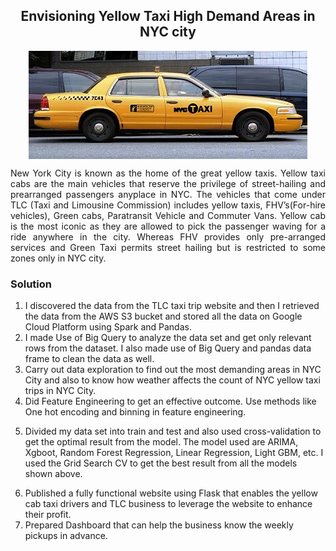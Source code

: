 <h2 align="center">Envisioning Yellow Taxi High Demand Areas in NYC city</h2>
<p align="center">
<img align="center" src="https://github.com/ssrbazpur/Envisioning-Yellow-Taxi-High-Demand-Areas-in-NYC-city/blob/master/Screenshots/nyc%20taxi.jpg?raw=true"/></p>
  </center>

<p align="justify">New York City is known as the home of the great yellow taxis. Yellow taxi cabs are the main vehicles that reserve the privilege of street-hailing and prearranged passengers anyplace in NYC. The vehicles that come under TLC (Taxi and Limousine Commission) includes yellow taxis, FHV’s(For-hire vehicles), Green cabs, Paratransit Vehicle and Commuter Vans. Yellow cab is the most iconic as they are allowed to pick the passenger waving for a ride anywhere in the city. Whereas FHV provides only pre-arranged services and Green Taxi permits street hailing but is restricted to some zones only in NYC city.</p>


<h3> Solution </h3>
<ol>
  <li>
I discovered the data from the TLC taxi trip website and then I retrieved the data from the AWS S3 bucket and stored all the data on Google Cloud Platform using Spark and Pandas.</li>
  <li>
I made Use of Big Query to analyze the data set and get only relevant rows from the dataset. I also made use of Big Query and pandas data frame to clean the data as well.</li>
  <li>
Carry out data exploration to find out the most demanding areas in NYC City and also to know how weather affects the count of NYC yellow taxi trips in NYC City.</li>
  <li>
Did Feature Engineering to get an effective outcome. Use methods like One hot encoding and binning in feature engineering.</li>
  <li>
    
 Divided my data set into train and test and also used cross-validation to get the optimal result from the model. The model used are ARIMA, Xgboot, Random Forest Regression, Linear Regression, Light GBM, etc. I used the Grid Search CV to get the best result from all the models shown above.</li>
<li>
Published a fully functional website using Flask that enables the yellow cab taxi drivers and TLC business to leverage the website to enhance their profit.</li>
<li>
Prepared Dashboard that can help the business know the weekly pickups in advance.</li>
</ol>


